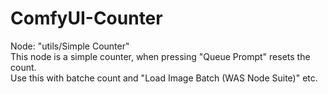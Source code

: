 # ComfyUI-Counter
Node: "utils/Simple Counter"<br>
This node is a simple counter, when pressing "Queue Prompt" resets the count.<br>
Use this with batche count and "Load Image Batch (WAS Node Suite)" etc.<br>
